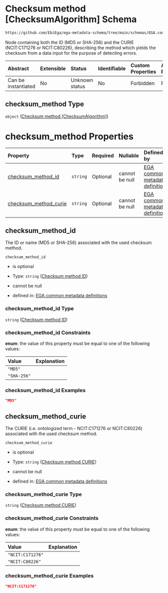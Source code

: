 # Checksum method \[ChecksumAlgorithm] Schema

```txt
https://github.com/EbiEga/ega-metadata-schema/tree/main/schemas/EGA.common-definitions.json#/definitions/file_object/properties/checksum_method
```

Node containing both the ID (MD5 or SHA-256) and the CURIE (NCIT:C171276 or NCIT:C80226), describing the method which yields the checksum from a data input for the purpose of detecting errors.

| Abstract            | Extensible | Status         | Identifiable | Custom Properties | Additional Properties | Access Restrictions | Defined In                                                                                |
| :------------------ | :--------- | :------------- | :----------- | :---------------- | :-------------------- | :------------------ | :---------------------------------------------------------------------------------------- |
| Can be instantiated | No         | Unknown status | No           | Forbidden         | Forbidden             | none                | [EGA.common-definitions.json*](../out/EGA.common-definitions.json "open original schema") |

## checksum_method Type

`object` ([Checksum method \[ChecksumAlgorithm\]](ega-2-definitions-ega-file-object-properties-checksum-method-checksumalgorithm.md))

# checksum_method Properties

| Property                                        | Type     | Required | Nullable       | Defined by                                                                                                                                                                                                                                                                                                                               |
| :---------------------------------------------- | :------- | :------- | :------------- | :--------------------------------------------------------------------------------------------------------------------------------------------------------------------------------------------------------------------------------------------------------------------------------------------------------------------------------------- |
| [checksum_method_id](#checksum_method_id)       | `string` | Optional | cannot be null | [EGA common metadata definitions](ega-2-definitions-ega-file-object-properties-checksum-method-checksumalgorithm-properties-checksum-method-id.md "https://github.com/EbiEga/ega-metadata-schema/tree/main/schemas/EGA.common-definitions.json#/definitions/file_object/properties/checksum_method/properties/checksum_method_id")       |
| [checksum_method_curie](#checksum_method_curie) | `string` | Optional | cannot be null | [EGA common metadata definitions](ega-2-definitions-ega-file-object-properties-checksum-method-checksumalgorithm-properties-checksum-method-curie.md "https://github.com/EbiEga/ega-metadata-schema/tree/main/schemas/EGA.common-definitions.json#/definitions/file_object/properties/checksum_method/properties/checksum_method_curie") |

## checksum_method_id

The ID or name (MD5 or SHA-256) associated with the used checksum method.

`checksum_method_id`

*   is optional

*   Type: `string` ([Checksum method ID](ega-2-definitions-ega-file-object-properties-checksum-method-checksumalgorithm-properties-checksum-method-id.md))

*   cannot be null

*   defined in: [EGA common metadata definitions](ega-2-definitions-ega-file-object-properties-checksum-method-checksumalgorithm-properties-checksum-method-id.md "https://github.com/EbiEga/ega-metadata-schema/tree/main/schemas/EGA.common-definitions.json#/definitions/file_object/properties/checksum_method/properties/checksum_method_id")

### checksum_method_id Type

`string` ([Checksum method ID](ega-2-definitions-ega-file-object-properties-checksum-method-checksumalgorithm-properties-checksum-method-id.md))

### checksum_method_id Constraints

**enum**: the value of this property must be equal to one of the following values:

| Value       | Explanation |
| :---------- | :---------- |
| `"MD5"`     |             |
| `"SHA-256"` |             |

### checksum_method_id Examples

```json
"MD5"
```

## checksum_method_curie

The CURIE (i.e. ontologized term - NCIT:C171276 or NCIT:C80226) associated with the used checksum method.

`checksum_method_curie`

*   is optional

*   Type: `string` ([Checksum method CURIE](ega-2-definitions-ega-file-object-properties-checksum-method-checksumalgorithm-properties-checksum-method-curie.md))

*   cannot be null

*   defined in: [EGA common metadata definitions](ega-2-definitions-ega-file-object-properties-checksum-method-checksumalgorithm-properties-checksum-method-curie.md "https://github.com/EbiEga/ega-metadata-schema/tree/main/schemas/EGA.common-definitions.json#/definitions/file_object/properties/checksum_method/properties/checksum_method_curie")

### checksum_method_curie Type

`string` ([Checksum method CURIE](ega-2-definitions-ega-file-object-properties-checksum-method-checksumalgorithm-properties-checksum-method-curie.md))

### checksum_method_curie Constraints

**enum**: the value of this property must be equal to one of the following values:

| Value            | Explanation |
| :--------------- | :---------- |
| `"NCIT:C171276"` |             |
| `"NCIT:C80226"`  |             |

### checksum_method_curie Examples

```json
"NCIT:C171276"
```
